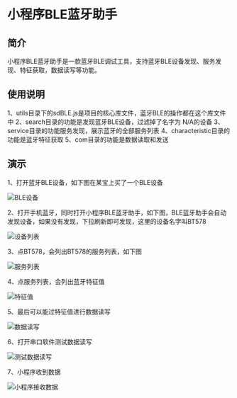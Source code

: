 # 小程序BLE蓝牙助手

## 简介
小程序BLE蓝牙助手是一款蓝牙BLE调试工具，支持蓝牙BLE设备发现、服务发现、特征获取，数据读写等功能。 

## 使用说明
1、utils目录下的sdBLE.js是项目的核心库文件，蓝牙BLE的操作都在这个库文件中
2、search目录的功能是发现蓝牙BLE设备，过滤掉了名字为 N/A的设备
3、service目录的功能服务发现，展示蓝牙的全部服务列表
4、characteristic目录的功能是蓝牙特征获取
5、com目录的功能是数据读取和发送

## 演示
1、打开蓝牙BLE设备，如下图在某宝上买了一个BLE设备

![BLE设备](./images/readme-0.jpg)

2、打开手机蓝牙，同时打开小程序BLE蓝牙助手，如下图，BLE蓝牙助手会自动发现设备，如果没有发现，下拉刷新即可发现，这里的设备名字叫BT578

![设备列表](./images/readme-1.jpg)

3、点BT578，会列出BT578的服务列表，如下图

![服务列表](./images/readme-2.jpg)

4、点服务列表，会列出蓝牙特征值

![特征值](./images/readme-3.jpg)

5、最后可以能过特征值进行数据读写

![数据读写](./images/readme-4.jpg)

6、打开串口软件测试数据读写

![测试数据读写](./images/readme-5.jpg)

7、小程序收到数据

![小程序接收数据](./images/readme-6.jpg)



